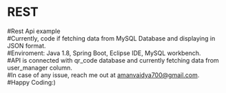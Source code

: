 # REST
#Rest Api example<br>
#Currently, code if fetching data from MySQL Database and displaying in JSON format.<br>
#Enviroment: Java 1.8, Spring Boot, Eclipse IDE, MySQL workbench.<br>
#API is connected with qr_code database and currently fetching data from user_manager column.<br>
#In case of any issue, reach me out at amanvaidya700@gmail.com.<br>
#Happy Coding:)
